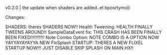 <!-- can you not release an update every week?-->

v0.2.0 | the update when shaders are added..et bposrtymo[i

Changes:

SHADERS: theres SHADERS NOW!!
Health Tweening: HEALTH FINALLY TWEENS AROUND!!
SampleDataEvent fix: THIS CRASH HAS BEEN FINALLY BEEN FIXED!!!!!!!!!!!
Note Combo Option: NOTE COMBO IS A OPTION NOW YAYYAYAYAYYA
NEW FlxSplash STARTUP: THERES A NEW FLIXEL STARTUP NOW!!! JUST DISABLE SKIP SPLASH ON MAIN.HX!!